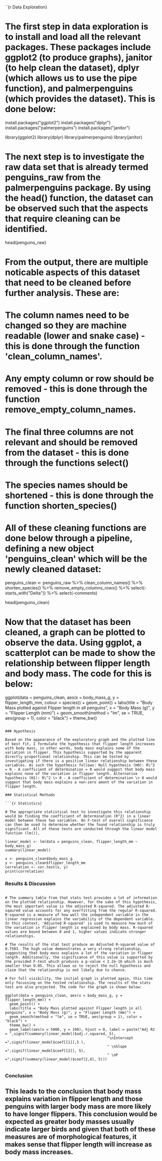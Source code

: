 ``{r Data Exploration}

# The first step in data exploration is to install and load all the relevant packages. These packages include ggplot2 (to produce graphs), janitor (to help clean the dataset), dplyr (which allows us to use the pipe function), and palmerpenguins (which provides the dataset). This is done below:

install.packages("ggplot2")
install.packages("dplyr")
install.packages("palmerpenguins")
install.packages("janitor")

library(ggplot2)
library(dplyr)
library(palmerpenguins)
library(janitor)

# The next step is to investigate the raw data set that is already termed penguins_raw from the palmerpenguins package. By using the head() function, the dataset can be observed such that the aspects that require cleaning can be identified. 

head(penguins_raw)

# From the output, there are multiple noticable aspects of this dataset that need to be cleaned before further analysis. These are:
# The column names need to be changed so they are machine readable (lower and snake case) - this is done through the function 'clean_column_names'. 
# Any empty column or row should be removed - this is done through the function remove_empty_column_names. 
# The final three columns are not relevant and should be removed from the dataset - this is done through the functions select()
# The species names should be shortened - this is done through the function shorten_species()

# All of these cleaning functions are done below through a pipeline, defining a new object 'penguins_clean' which will be the newly cleaned dataset:

penguins_clean <- penguins_raw %>%
    clean_column_names() %>%
    shorten_species() %>%
    remove_empty_columns_rows() %>%
    select(-starts_with("Delta")) %>%
    select(-comments)
 
head(penguins_clean)

# Now that the dataset has been cleaned, a graph can be plotted to observe the data. Using ggplot, a scatterplot can be made to show the relationship between flipper length and body mass. The code for this is below:

ggplot(data = penguins_clean, aes(x = body_mass_g, y = flipper_length_mm, colour = species)) +
  geom_point() +
  labs(title = "Body Mass plotted against Flipper length in all penguins", x = "Body Mass (g)", y = "Flipper Length (mm)") +
  geom_smooth(method = "lm", se = TRUE, aes(group = 1), color = "black") +
  theme_bw()
```

### Hypothesis

Based on the appearance of the exploratory graph and the plotted line of best fit, I formulate the hypothesis that flipper length increases with body mass, in other words, body mass explains some of the variation in flipper. This hypothesis supported by the apparent directly proportional relationship. This can be tested by investigating if there is a positive linear relationship between these variables. As such the hypothesis follows: Null hypothesis (H0): R\^2 = 0 - A coefficient of determination = 0 would suggest that body mass explains none of the variation in flipper length. Alternative hypothesis (H1): R\^2 \> 0 - A coefficient of determination \> 0 would suggest that body mass explains a non-zero amont of the variation in flipper length.

### Statistical Methods

```{r Statistics}

# The appropriate statistical test to investigate this relationship would be finding the coefficient of determination (R^2) in a linear model between these two variables. An F-test of overall significance can then be used to determine whether the found relationship is truly significant. All of these tests are conducted through the linear model function (lm()), 

linear_model <- lm(data = penguins_clean, flipper_length_mm ~ body_mass_g)
summary(linear_model)

x <- penguins_clean$body_mass_g
y <- penguins_clean$flipper_length_mm
correlation <- cor.test(x, y)
print(correlation)
```

### Results & Discussion

```{r Plotting Results}

# The summary table from that stats test provides a lot of information on the plotted relationship. However, for the sake of this hypothesis, the most important value is the adjusted R-squared. The adjusted R-sqaured value accounts for any overfitting from the regular R-squared. R-squared is a measure of how well the independent variable in the linear regression explains the variability of the dependent variable. In this context, 'Adjusted R-squared' is used to measure how much of the variation in flipper length is explained by body mass. R-squared values are bound between 0 and 1, higher values indicate stronger relationships. 

# The results of the stat test produce an Adjusted R-squared value of 0.7583. The high value demonstrates a very strong relationship, suggesting that body mass explains a lot of the variation in flipper length. Additionally, the significance of this value is supported by the provided F-test which produces a p-value < 2.2e-16 which is much smaller than 0.05. This allows us to reject the null hypothesis and claim that the relationship is not likely due to chance.

# For full visibility, the initial graph is plotted again, this time only focussing on the tested relationship. The results of the stats test are also projected. The code for the graph is shown below:

ggplot(data = penguins_clean, aes(x = body_mass_g, y = flipper_length_mm)) +
  geom_point() +
  labs(title = "Body Mass plotted against Flipper length in all penguins", x = "Body Mass (g)", y = "Flipper Length (mm)") +
  geom_smooth(method = "lm", se = TRUE, aes(group = 1), color = "black") +
  theme_bw() +
  geom_label(aes(x = 5000, y = 190), hjust = 0, label = paste("Adj R2 = ",signif(summary(linear_model)$adj.r.squared, 5),
                                               "\nIntercept =",signif(linear_model$coef[[1]],5 ),
                                               " \nSlope =",signif(linear_model$coef[[2]], 5),
                                               " \nP =",signif(summary(linear_model)$coef[2,4], 5)))


```

### Conclusion

## This leads to the conclusion that body mass explains variation in flipper length and those penguins with larger body mass are more likely to have longer flippers. This conclusion would be expected as greater body masses usually indicate larger birds and given that both of these measures are of morphological features, it makes sense that flipper length will increase as body mass increases.
